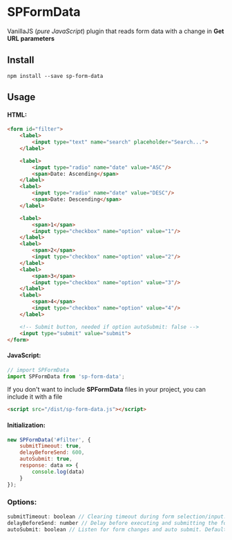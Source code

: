 # SPFormData

VanillaJS (_pure JavaScript_) plugin that reads form data with a change in **Get URL parameters**

## Install

```
npm install --save sp-form-data
```

## Usage

#### HTML:
``` html
<form id="filter">
    <label>
        <input type="text" name="search" placeholder="Search...">
    </label>

    <label>
        <input type="radio" name="date" value="ASC"/>
        <span>Date: Ascending</span>
    </label>
    <label>
        <input type="radio" name="date" value="DESC"/>
        <span>Date: Descending</span>
    </label>

    <label>
        <span>1</span>
        <input type="checkbox" name="option" value="1"/>
    </label>
    <label>
        <span>2</span>
        <input type="checkbox" name="option" value="2"/>
    </label>
    <label>
        <span>3</span>
        <input type="checkbox" name="option" value="3"/>
    </label>
    <label>
        <span>4</span>
        <input type="checkbox" name="option" value="4"/>
    </label>

    <!-- Submit button, needed if option autoSubmit: false -->
    <input type="submit" value="submit">
</form>
```

#### JavaScript:
``` javascript
// import SPFormData
import SPFormData from 'sp-form-data';
```
If you don't want to include **SPFormData** files in your project, you can include it with a file
``` html
<script src="/dist/sp-form-data.js"></script>
```

#### Initialization:

``` javascript
new SPFormData('#filter', {
    submitTimeout: true,
    delayBeforeSend: 600,
    autoSubmit: true,
    response: data => {
        console.log(data)
    }
});
```

### Options:

``` js
submitTimeout: boolean // Clearing timeout during form selection/input. Default: true
delayBeforeSend: number // Delay before executing and submitting the form. Default: 600
autoSubmit: boolean // Listen for form changes and auto submit. Default: true
```
